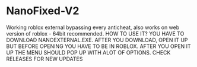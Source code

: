 # NanoFixed-V2
Working roblox external bypassing every anticheat, also works on web version of roblox - 64bit recommended. HOW TO USE IT? YOU HAVE TO DOWNLOAD NANOEXTERNAL.EXE.  AFTER YOU DOWNLOAD, OPEN IT UP BUT BEFORE OPENING YOU HAVE TO BE IN ROBLOX.  AFTER YOU OPEN IT UP THE MENU SHOULD POP UP WITH ALOT OF OPTIONS.  CHECK RELEASES FOR NEW UPDATES 
